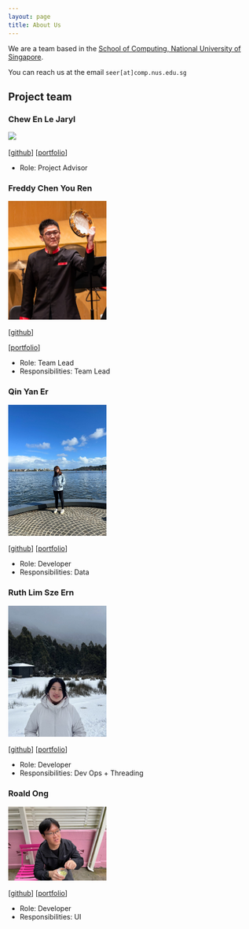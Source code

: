 ```yaml
---
layout: page
title: About Us
---
```


We are a team based in the [School of Computing, National University of Singapore](http://www.comp.nus.edu.sg).

You can reach us at the email `seer[at]comp.nus.edu.sg`

## Project team


### Chew En Le Jaryl

<img src="images/techjay-c.png" width="200px">

[[github](http://github.com/techjay-c)]
[[portfolio](team/techjay-c.md)]

* Role: Project Advisor

### Freddy Chen You Ren

<img src="images/freddychenyouren2.png" width="200px">

[[github](https://github.com/freddychenyouren2)]

[[portfolio](team/freddychenyouren2.md)]

* Role: Team Lead
* Responsibilities: Team Lead

### Qin Yan Er

<img src="images/qyaner.png" width="200px">

[[github](http://github.com/qyaner)]
[[portfolio](team/qyaner.md)]

* Role: Developer
* Responsibilities: Data

### Ruth Lim Sze Ern

<img src="images/ruth-lim.png" width="200px">

[[github](http://github.com/ruth-lim)]
[[portfolio](team/ruth-lim.md)]

* Role: Developer
* Responsibilities: Dev Ops + Threading

### Roald Ong

<img src="images/synapseprogramming.png" width="200px">

[[github](http://github.com/SynapseProgramming)]
[[portfolio](team/synapseprogramming.md)]

* Role: Developer
* Responsibilities: UI
